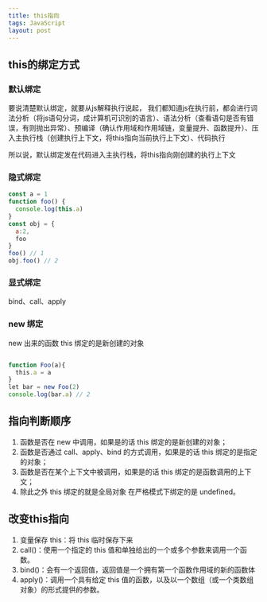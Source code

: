 ```yaml
---
title: this指向
tags: JavaScript
layout: post
---
```


## this的绑定方式

### 默认绑定

要说清楚默认绑定，就要从js解释执行说起，
我们都知道js在执行前，都会进行词法分析（将js语句分词，成计算机可识别的语言）、语法分析（查看语句是否有错误，有则抛出异常）、预编译（确认作用域和作用域链，变量提升、函数提升）、压入主执行栈（创建执行上下文，将this指向当前执行上下文）、代码执行

所以说，默认绑定发在代码进入主执行栈，将this指向刚创建的执行上下文

### 隐式绑定

```javascript
const a = 1
function foo() {
  console.log(this.a)
}
const obj = {
  a:2,
  foo
}
foo() // 1
obj.foo() // 2
```

### 显式绑定

bind、call、apply

### new 绑定

new 出来的函数 this 绑定的是新创建的对象

```javascript

function Foo(a){
  this.a = a
}
let bar = new Foo(2)
console.log(bar.a) // 2
```

## 指向判断顺序

1. 函数是否在 new 中调用，如果是的话 this 绑定的是新创建的对象；
2. 函数是否通过 call、apply、bind 的方式调用，如果是的话 this 绑定的是指定的对象；
3. 函数是否在某个上下文中被调用，如果是的话 this 绑定的是函数调用的上下文；
4. 除此之外 this 绑定的就是全局对象 在严格模式下绑定的是 undefined。

## 改变this指向

1. 变量保存 this：将 this 临时保存下来
2. call()：使用一个指定的 this 值和单独给出的一个或多个参数来调用一个函数。
3. bind()：会有一个返回值，返回值是一个拥有第一个函数作用域的新的函数体
4. apply()：调用一个具有给定 this 值的函数，以及以一个数组（或一个类数组对象）的形式提供的参数。
